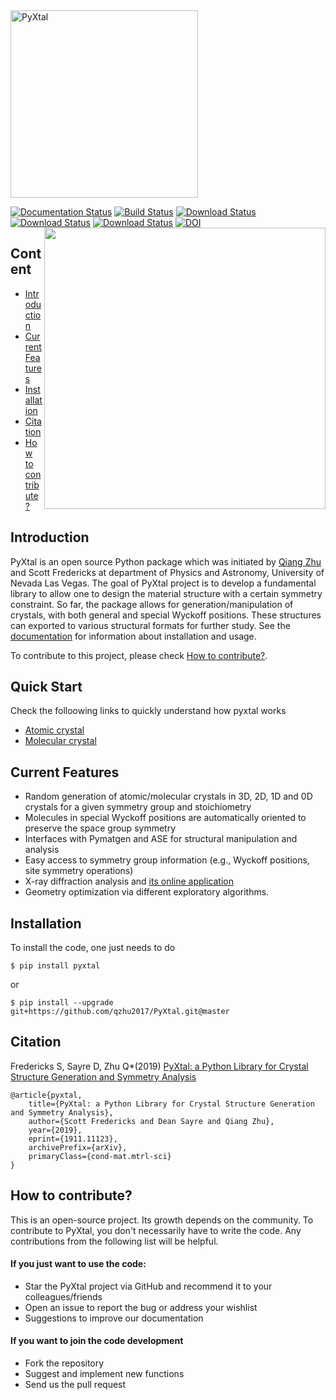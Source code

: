 <img src="https://raw.githubusercontent.com/qzhu2017/PyXtal/master/images/512px_type1.png" alt="PyXtal" width="300"/>

[![Documentation Status](https://readthedocs.org/projects/pyxtal/badge/?version=latest)](https://pyxtal.readthedocs.io/en/latest/?badge=latest)
[![Build Status](https://travis-ci.org/qzhu2017/PyXtal.svg?branch=master)](https://travis-ci.org/qzhu2017/PyXtal)
[![Download Status](https://img.shields.io/pypi/dm/pyxtal)](https://pypi.org/project/pyxtal/)
[![Download Status](https://img.shields.io/pypi/pyversions/pyxtal)](https://pypi.org/project/pyxtal/)
[![Download Status](https://img.shields.io/pypi/v/pyxtal)](https://pypi.org/project/pyxtal/)
[![DOI](https://zenodo.org/badge/128165891.svg)](https://zenodo.org/badge/latestdoi/128165891)
<img align="right" width="450" src="https://raw.githubusercontent.com/qzhu2017/PyXtal/master/images/water.gif">


## Content

* [Introduction](#introduction)
* [Current Features](#current-features)
* [Installation](#installation)
* [Citation](#citation)
* [How to contribute?](#how-to-contribute)



## Introduction
PyXtal is an open source Python package which was initiated by [Qiang Zhu](http://www.physics.unlv.edu/~qzhu/index.html) and Scott Fredericks at department of Physics and Astronomy, University of Nevada Las Vegas. The goal of PyXtal project is to develop a fundamental library to allow one to design the material structure with a certain symmetry constraint. So far, the package allows for generation/manipulation of crystals, with both general and special Wyckoff positions. These structures can exported to various structural formats for further study. See the [documentation](https://pyxtal.readthedocs.io/en/latest/) for information about installation and usage.

To contribute to this project, please check [How to contribute?](#how-to-contribute).

## Quick Start
Check the folloowing links to quickly understand how pyxtal works
- [Atomic crystal](https://nbviewer.jupyter.org/github/qzhu2017/PyXtal/blob/master/examples/tutorials_notebook/01_atomic_crystals.ipynb)
- [Molecular crystal](https://nbviewer.jupyter.org/github/qzhu2017/PyXtal/blob/master/examples/tutorials_notebook/02_molecular_crystals.ipynb)

## Current Features
* Random generation of atomic/molecular crystals in 3D, 2D, 1D and 0D crystals for a given symmetry group and stoichiometry
* Molecules in special Wyckoff positions are automatically oriented to preserve the space group symmetry
* Interfaces with Pymatgen and ASE for structural manipulation and analysis
* Easy access to symmetry group information (e.g., Wyckoff positions, site symmetry operations)
* X-ray diffraction analysis and [its online application](https://vxrd.physics.unlv.edu)
* Geometry optimization via different exploratory algorithms.


## Installation
To install the code, one just needs to do
```
$ pip install pyxtal
```
or 
```
$ pip install --upgrade git+https://github.com/qzhu2017/PyXtal.git@master
```

## Citation

Fredericks S, Sayre D, Zhu Q*(2019)
[PyXtal: a Python Library for Crystal Structure Generation and Symmetry Analysis](https://arxiv.org/pdf/1911.11123.pdf)
```
@article{pyxtal,
    title={PyXtal: a Python Library for Crystal Structure Generation and Symmetry Analysis},
    author={Scott Fredericks and Dean Sayre and Qiang Zhu},
    year={2019},
    eprint={1911.11123},
    archivePrefix={arXiv},
    primaryClass={cond-mat.mtrl-sci}
}
```

## How to contribute? 

This is an open-source project. Its growth depends on the community. To contribute to PyXtal, you don't necessarily have to write the code. Any contributions from the following list will be helpful.

#### If you just want to use the code:
- Star the PyXtal project via GitHub and recommend it to your colleagues/friends
- Open an issue to report the bug or address your wishlist
- Suggestions to improve our documentation

#### If you want to join the code development
- Fork the repository
- Suggest and implement new functions
- Send us the pull request



